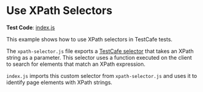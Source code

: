 # Use XPath Selectors

**Test Code**: [index.js](index.js)

This example shows how to use XPath selectors in TestCafe tests.

The `xpath-selector.js` file exports a [TestCafe selector](https://devexpress.github.io/testcafe/documentation/test-api/selecting-page-elements/selectors/) that takes an XPath string as a parameter. This selector uses a function executed on the client to search for elements that match an XPath expression.

`index.js` imports this custom selector from `xpath-selector.js` and uses it to identify page elements with XPath strings.